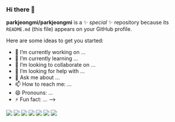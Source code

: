 ### Hi there 👋

**parkjeongmi/parkjeongmi** is a ✨ _special_ ✨ repository because its `README.md` (this file) appears on your GitHub profile.

Here are some ideas to get you started:

- 🔭 I’m currently working on ...
- 🌱 I’m currently learning ...
- 👯 I’m looking to collaborate on ...
- 🤔 I’m looking for help with ...
- 💬 Ask me about ...
- 📫 How to reach me: ...
- 😄 Pronouns: ...
- ⚡ Fun fact: ...
-->

<img src="https://img.shields.io/badge/Python-3766AB?style=flat-square&logo=Python&logoColor=white"/></a>
<img src="https://img.shields.io/badge/C-EF5C55?style=flat-square&logo=C&logoColor=white"/></a>
<img src="https://img.shields.io/badge/R-276DC3?style=flat-square&logo=R&logoColor=white"/></a>
<img src="https://img.shields.io/badge/Tableau-E97627?style=flat-square&logo=Tableau&logoColor=white"/></a>
<img src="https://img.shields.io/badge/AdobeXD-FF61f6?style=flat-square&logo=AdobeXD&logoColor=Black"/></a>
<img src="https://img.shields.io/badge/AdobePhotoshop-31A8FF?style=flat-square&logo=AdobePhotoshop&logoColor=white"/></a>
<img src="https://img.shields.io/badge/AdobeIllustrator-FF9A00?style=flat-square&logo=AdobeIllustrator&logoColor=Black"/></a>
